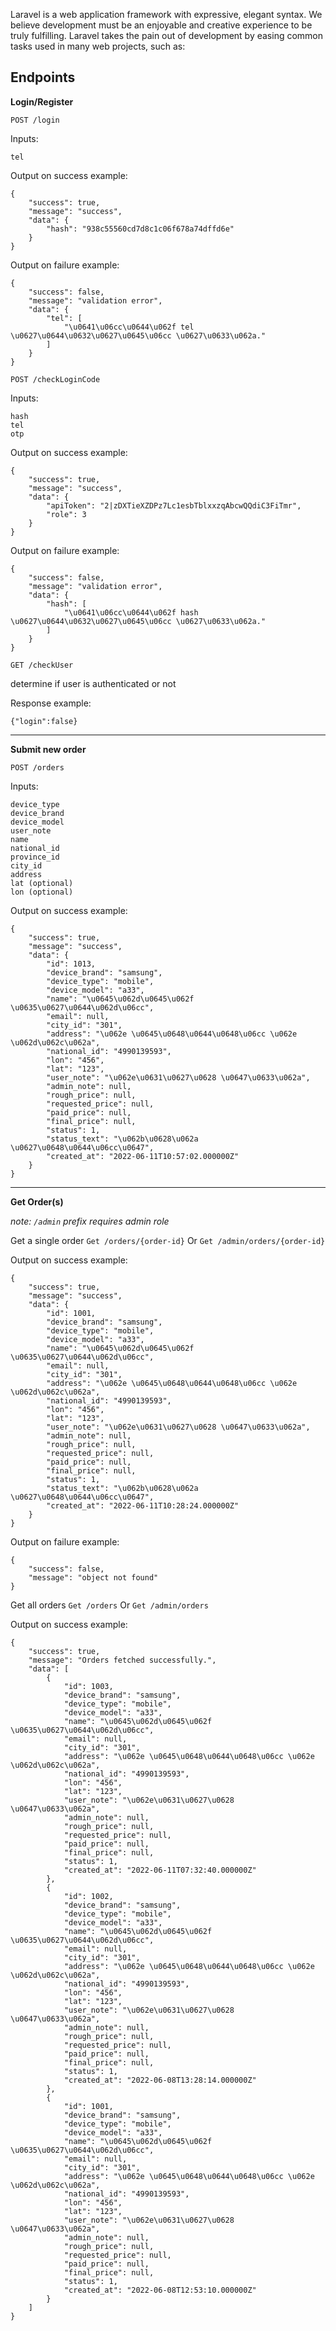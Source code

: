 Laravel is a web application framework with expressive, elegant syntax. We believe development must be an enjoyable and creative experience to be truly fulfilling. Laravel takes the pain out of development by easing common tasks used in many web projects, such as:
## Endpoints

**Login/Register**

`POST /login`

Inputs:
```
tel
````

Output on success example:
```
{
    "success": true,
    "message": "success",
    "data": {
        "hash": "938c55560cd7d8c1c06f678a74dffd6e"
    }
}
```

Output on failure example:
```
{
    "success": false,
    "message": "validation error",
    "data": {
        "tel": [
            "\u0641\u06cc\u0644\u062f tel \u0627\u0644\u0632\u0627\u0645\u06cc \u0627\u0633\u062a."
        ]
    }
}
```

`POST /checkLoginCode`

Inputs:
```
hash
tel
otp
````

Output on success example:
```
{
    "success": true,
    "message": "success",
    "data": {
        "apiToken": "2|zDXTieXZDPz7Lc1esbTblxxzqAbcwQQdiC3FiTmr",
        "role": 3
    }
}
```

Output on failure example:
```
{
    "success": false,
    "message": "validation error",
    "data": {
        "hash": [
            "\u0641\u06cc\u0644\u062f hash \u0627\u0644\u0632\u0627\u0645\u06cc \u0627\u0633\u062a."
        ]
    }
}
```

`GET /checkUser`

determine if user is authenticated or not

Response example:
```
{"login":false}
```

---

**Submit new order**

`POST /orders`

Inputs:
```
device_type 
device_brand 
device_model
user_note
name
national_id
province_id
city_id
address
lat (optional)
lon (optional)
````

Output on success example:
```
{
    "success": true,
    "message": "success",
    "data": {
        "id": 1013,
        "device_brand": "samsung",
        "device_type": "mobile",
        "device_model": "a33",
        "name": "\u0645\u062d\u0645\u062f \u0635\u0627\u0644\u062d\u06cc",
        "email": null,
        "city_id": "301",
        "address": "\u062e \u0645\u0648\u0644\u0648\u06cc \u062e \u062d\u062c\u062a",
        "national_id": "4990139593",
        "lon": "456",
        "lat": "123",
        "user_note": "\u062e\u0631\u0627\u0628 \u0647\u0633\u062a",
        "admin_note": null,
        "rough_price": null,
        "requested_price": null,
        "paid_price": null,
        "final_price": null,
        "status": 1,
        "status_text": "\u062b\u0628\u062a \u0627\u0648\u0644\u06cc\u0647",
        "created_at": "2022-06-11T10:57:02.000000Z"
    }
}
```

---

**Get Order(s)**

*note: `/admin` prefix requires admin role*

Get a single order
`Get /orders/{order-id}` Or `Get /admin/orders/{order-id}`

Output on success example:
```
{
    "success": true,
    "message": "success",
    "data": {
        "id": 1001,
        "device_brand": "samsung",
        "device_type": "mobile",
        "device_model": "a33",
        "name": "\u0645\u062d\u0645\u062f \u0635\u0627\u0644\u062d\u06cc",
        "email": null,
        "city_id": "301",
        "address": "\u062e \u0645\u0648\u0644\u0648\u06cc \u062e \u062d\u062c\u062a",
        "national_id": "4990139593",
        "lon": "456",
        "lat": "123",
        "user_note": "\u062e\u0631\u0627\u0628 \u0647\u0633\u062a",
        "admin_note": null,
        "rough_price": null,
        "requested_price": null,
        "paid_price": null,
        "final_price": null,
        "status": 1,
        "status_text": "\u062b\u0628\u062a \u0627\u0648\u0644\u06cc\u0647",
        "created_at": "2022-06-11T10:28:24.000000Z"
    }
}
```

Output on failure example:
```
{
    "success": false,
    "message": "object not found"
}
```

Get all orders
`Get /orders` Or `Get /admin/orders`

Output on success example:
```
{
    "success": true,
    "message": "Orders fetched successfully.",
    "data": [
        {
            "id": 1003,
            "device_brand": "samsung",
            "device_type": "mobile",
            "device_model": "a33",
            "name": "\u0645\u062d\u0645\u062f \u0635\u0627\u0644\u062d\u06cc",
            "email": null,
            "city_id": "301",
            "address": "\u062e \u0645\u0648\u0644\u0648\u06cc \u062e \u062d\u062c\u062a",
            "national_id": "4990139593",
            "lon": "456",
            "lat": "123",
            "user_note": "\u062e\u0631\u0627\u0628 \u0647\u0633\u062a",
            "admin_note": null,
            "rough_price": null,
            "requested_price": null,
            "paid_price": null,
            "final_price": null,
            "status": 1,
            "created_at": "2022-06-11T07:32:40.000000Z"
        },
        {
            "id": 1002,
            "device_brand": "samsung",
            "device_type": "mobile",
            "device_model": "a33",
            "name": "\u0645\u062d\u0645\u062f \u0635\u0627\u0644\u062d\u06cc",
            "email": null,
            "city_id": "301",
            "address": "\u062e \u0645\u0648\u0644\u0648\u06cc \u062e \u062d\u062c\u062a",
            "national_id": "4990139593",
            "lon": "456",
            "lat": "123",
            "user_note": "\u062e\u0631\u0627\u0628 \u0647\u0633\u062a",
            "admin_note": null,
            "rough_price": null,
            "requested_price": null,
            "paid_price": null,
            "final_price": null,
            "status": 1,
            "created_at": "2022-06-08T13:28:14.000000Z"
        },
        {
            "id": 1001,
            "device_brand": "samsung",
            "device_type": "mobile",
            "device_model": "a33",
            "name": "\u0645\u062d\u0645\u062f \u0635\u0627\u0644\u062d\u06cc",
            "email": null,
            "city_id": "301",
            "address": "\u062e \u0645\u0648\u0644\u0648\u06cc \u062e \u062d\u062c\u062a",
            "national_id": "4990139593",
            "lon": "456",
            "lat": "123",
            "user_note": "\u062e\u0631\u0627\u0628 \u0647\u0633\u062a",
            "admin_note": null,
            "rough_price": null,
            "requested_price": null,
            "paid_price": null,
            "final_price": null,
            "status": 1,
            "created_at": "2022-06-08T12:53:10.000000Z"
        }
    ]
}
```